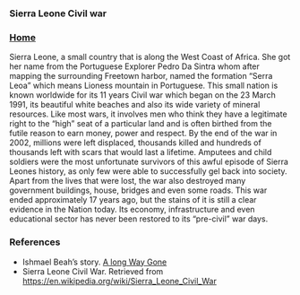 ###                                             Sierra Leone Civil war

### [Home](https://AhmedJamJalloh.github.io/index.md) 
Sierra Leone, a small country that is along the West Coast of Africa. She got her name from the Portuguese Explorer Pedro Da Sintra whom
after mapping the surrounding Freetown harbor, named the formation “Serra Leoa” which means Lioness mountain in Portuguese. This small
nation is known worldwide for its 11 years Civil war which began on the 23 March 1991, its beautiful white beaches and also its wide 
variety of mineral resources.
Like most wars, it involves men who think they have a legitimate right to the “high” seat of a particular land and is often birthed from
the futile reason to earn money, power and respect. By the end of the war in 2002, millions were left displaced, thousands killed and
hundreds of thousands left with scars that would last a lifetime. Amputees and child soldiers were the most unfortunate survivors of this
awful episode of Sierra Leones history, as only few were able to successfully gel back into society.
Apart from the lives that were lost, the war also destroyed many government buildings, house, bridges and even some roads. This war ended
approximately 17 years ago, but the stains of it is still a clear evidence in the Nation today. Its economy, infrastructure and even 
educational sector has never been restored to its “pre-civil” war days.

### References
-	Ishmael Beah’s story. [A long Way Gone](http://www.alongwaygone.com/)
-	Sierra Leone Civil War. Retrieved from <https://en.wikipedia.org/wiki/Sierra_Leone_Civil_War>
